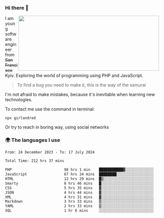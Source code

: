 ### Hi there 👋  

<img align='right' src="https://github-readme-stats.vercel.app/api?username=girlandred&count_private=true&show_icons=true&include_all_commits=true&hide_rank=true&hide_title=true&theme=buefy&card_width=300" width=460 height=180>


I am young software engineer from ~~San Francisco~~ Kyiv. Exploring the world of programming using PHP and JavaScript.


> To find a bug you need to make it, this is the way of the samurai



I'm not afraid to make mistakes, because it's inevitable when learning new technologies.

To contact me use the command in terminal:

```
npx girlandred
```

Or try to reach in boring way, using social networks


### 🌍 The languages I use

<!--START_SECTION:waka-->

```txt
From: 24 December 2023 - To: 17 July 2024

Total Time: 212 hrs 37 mins

PHP                        98 hrs 1 min    ███████████▓░░░░░░░░░░░░░   46.09 %
JavaScript                 67 hrs 24 mins  ████████░░░░░░░░░░░░░░░░░   31.70 %
HTML                       12 hrs 29 mins  █▒░░░░░░░░░░░░░░░░░░░░░░░   05.87 %
Smarty                     8 hrs 46 mins   █░░░░░░░░░░░░░░░░░░░░░░░░   04.12 %
CSS                        5 hrs 35 mins   ▓░░░░░░░░░░░░░░░░░░░░░░░░   02.63 %
JSON                       4 hrs 44 mins   ▓░░░░░░░░░░░░░░░░░░░░░░░░   02.23 %
XML                        4 hrs 31 mins   ▓░░░░░░░░░░░░░░░░░░░░░░░░   02.13 %
Markdown                   3 hrs 33 mins   ▒░░░░░░░░░░░░░░░░░░░░░░░░   01.67 %
YAML                       2 hrs 33 mins   ▒░░░░░░░░░░░░░░░░░░░░░░░░   01.20 %
SQL                        1 hr 6 mins     ░░░░░░░░░░░░░░░░░░░░░░░░░   00.52 %
```

<!--END_SECTION:waka-->
